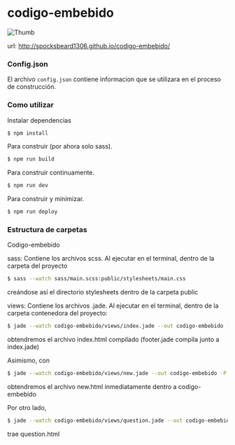 codigo-embebido
===============
![Thumb](http://www.e-quipu.pe/dinamic/equipo/original/croppedImg_7ib5eEHdRf.jpeg)

url: http://spocksbeard1306.github.io/codigo-embebido/

### Config.json
El archivo `config.json` contiene informacion que se utilizara en el proceso de construcción.

### Como utilizar
Instalar dependencias
``` bash
$ npm install
```
Para construir (por ahora solo sass).
``` bash
$ npm run build
```
Para construir continuamente.
``` bash
$ npm run dev
```
Para construir y minimizar.
``` bash
$ npm run deploy
```
### Estructura de carpetas

Codigo-embebido

sass: Contiene los archivos scss. Al ejecutar en el terminal, dentro de la carpeta del proyecto
``` bash
$ sass --watch sass/main.scss:public/stylesheets/main.css 	
```
creándose así el directorio stylesheets dentro de la carpeta public	

views: Contiene los archivos .jade. Al ejecutar en el terminal, dentro de la carpeta contenedora del proyecto:
``` bash
$ jade --watch codigo-embebido/views/index.jade --out codigo-embebido -P
```
obtendremos el archivo index.html compilado (footer.jade compila junto a index.jade)

Asimismo, con 
``` bash
$ jade --watch codigo-embebido/views/new.jade --out codigo-embebido -P
```
obtendremos el archivo new.html inmediatamente dentro a codigo-embebido

Por otro lado, 
``` bash
$ jade --watch codigo-embebido/views/question.jade --out codigo-embebido -P
```
trae question.html

	

   